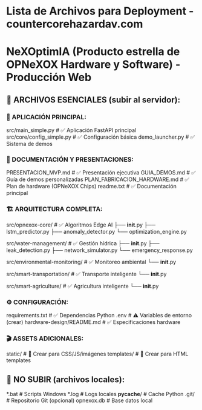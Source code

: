# Lista de Archivos para Deployment - countercorehazardav.com
# NeXOptimIA (Producto estrella de OPNeXOX Hardware y Software) - Producción Web

## 📁 ARCHIVOS ESENCIALES (subir al servidor):

### 🔧 APLICACIÓN PRINCIPAL:
src/main_simple.py                    # ✅ Aplicación FastAPI principal
src/core/config_simple.py             # ✅ Configuración básica
demo_launcher.py                      # ✅ Sistema de demos

### 📄 DOCUMENTACIÓN Y PRESENTACIONES:
PRESENTACION_MVP.md                   # ✅ Presentación ejecutiva
GUIA_DEMOS.md                        # ✅ Guía de demos personalizadas
PLAN_FABRICACION_HARDWARE.md         # ✅ Plan de hardware (OPNeXOX Chips)
readme.txt                           # ✅ Documentación principal

### 🏗️ ARQUITECTURA COMPLETA:
src/opnexox-core/                 # ✅ Algoritmos Edge AI
├── __init__.py
├── lstm_predictor.py
├── anomaly_detector.py
└── optimization_engine.py

src/water-management/                # ✅ Gestión hídrica
├── __init__.py
├── leak_detection.py
├── network_simulator.py
└── emergency_response.py

src/environmental-monitoring/        # ✅ Monitoreo ambiental
└── __init__.py

src/smart-transportation/           # ✅ Transporte inteligente
└── __init__.py

src/smart-agriculture/              # ✅ Agricultura inteligente
└── __init__.py

### ⚙️ CONFIGURACIÓN:
requirements.txt                     # ✅ Dependencias Python
.env                                # ⚠️ Variables de entorno (crear)
hardware-design/README.md           # ✅ Especificaciones hardware

### 🎬 ASSETS ADICIONALES:
static/                             # 📁 Crear para CSS/JS/imágenes
templates/                          # 📁 Crear para HTML templates

## 🚫 NO SUBIR (archivos locales):
*.bat                               # Scripts Windows
*.log                               # Logs locales
__pycache__/                        # Cache Python
.git/                              # Repositorio Git (opcional)
opnexox.db                      # Base datos local
